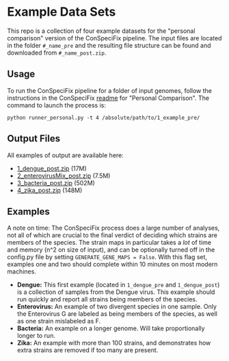# Example Data Sets
This repo is a collection of four example datasets for the "personal comparison" version of the ConSpeciFix pipeline. The input files are located in the folder `#_name_pre` and the resulting file structure can be found and downloaded from `#_name_post.zip`.

## Usage
To run the ConSpeciFix pipeline for a folder of input genomes, follow the instructions in the ConSpeciFix [readme](https://github.com/Bobay-Ochman/ConSpeciFix/blob/master/README.md) for "Personal Comparison". The command to launch the process is:

```
python runner_personal.py -t 4 /absolute/path/to/1_example_pre/
```

## Output Files

All examples of output are available here:

- [1\_dengue\_post.zip](https://s3.amazonaws.com/conspecifix-example/1_dengue_post.zip) (17M)
- [2\_enterovirusMix\_post.zip](https://s3.amazonaws.com/conspecifix-example/2_enterovirusMix_post.zip) (7.5M)
- [3\_bacteria\_post.zip](https://s3.amazonaws.com/conspecifix-example/3_bacteria_post.zip) (502M)
- [4\_zika\_post.zip](https://s3.amazonaws.com/conspecifix-example/4_zika_post.zip) (148M)

## Examples

A note on time: The ConSpeciFix process does a large number of analyses, not all of which are crucial to the final verdict of deciding which strains are members of the species. The strain maps in particular takes a *lot* of time and memory (n^2 on size of input), and can be optionally turned off in the config.py file by setting `GENERATE_GENE_MAPS = False`. With this flag set, examples one and two should complete within 10 minutes on most modern machines.

- **Dengue:** This first example (located in `1_dengue_pre` and `1_dengue_post`) is a collection of samples from the Dengue virus. This example should run quickly and report all strains being members of the species.
- **Enterovirus:** An example of two divergent species in one sample. Only the Enterovirus G are labeled as being members of the species, as well as one strain mislabeled as F.
- **Bacteria:** An example on a longer genome. Will take proportionally longer to run.
- **Zika:** An example with more than 100 strains, and demonstrates how extra strains are removed if too many are present.
